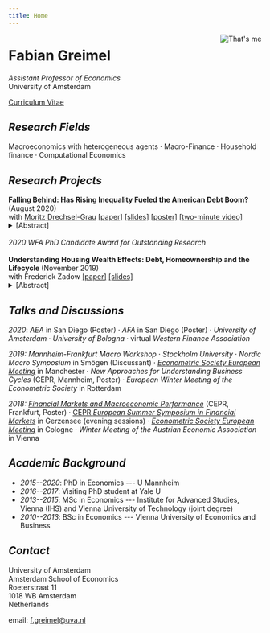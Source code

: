 ```yaml
---
title: Home
---
```


<img class="circular--square" src=/static/portrait.jpg style="max-width:35%;min-width:40px;float:right;" alt="That's me" />

# Fabian Greimel

_Assistant Professor of Economics_ \
University of Amsterdam

[Curriculum Vitae](/static/cv.pdf)

## _Research Fields_

Macroeconomics with heterogeneous agents ·
Macro-Finance ·
Household finance ·
Computational Economics

## _Research Projects_

<div>
<b> Falling Behind: Has Rising Inequality Fueled the American Debt Boom? </b> (August 2020) <br>
with <a href=https://www.moritzdrechselgrau.com>Moritz Drechsel-Grau</a>
<a href=/static/falling-behind-paper.pdf>[paper]</a>
<a href=/static/falling-behind-slides.pdf>[slides]</a>
<a href=/static/poster.pdf>[poster]</a>
<a href=https://www.aeaweb.org/conference/videos/2020/fabian-greimel>[two-minute video]</a>
<details><summary>[Abstract]</summary>

_We evaluate the hypothesis that rising inequality was a causal source of the US household debt boom since 1980. The mechanism builds on the observation that households care about their social status. To keep up with the ever richer Joneses, the middle class substitutes status-enhancing houses for status-neutral consumption. These houses are mortgage-financed, creating a debt boom across the income distribution. Using a stylized model we show analytically that aggregate debt increases as top incomes rise. In a quantitative general equilibrium model we show that Keeping up with the Joneses and rising income inequality generate 60% of the observed boom in mortgage debt and 50% of the house price boom. We compare this channel to two competing mechanisms. The Global Saving Glut hypothesis gives rise to a similar debt boom, but does not generate a house prices boom. Loosening collateral constraints does not generate booms in either debt or house prices. Finally, we provide novel empirical evidence on the relationship between top incomes and household debt. Mortgage debt rose substantially more in US states that experienced stronger growth in top incomes. There is no such relationship between top incomes and non-mortgage debt. These findings support to the importance of the comparisons channel._

  </details> <br>
  <em> 2020 WFA PhD Candidate Award for Outstanding Research </em>
  </div>

<br>

<div>
<b> Understanding Housing Wealth Effects: Debt, Homeownership and the Lifecycle </b> (November 2019) <br>
with Frederick Zadow
<a href=https://gitlab.com/greimel-zadow/public/builds/artifacts/master/raw/housing-wealth-effects/paper/paper.pdf?job=compile_pdfs>[paper]</a>
<a href=https://gitlab.com/greimel-zadow/public/builds/artifacts/master/raw/housing-wealth-effects/slides/slides.pdf?job=compile_pdfs>[slides]</a>
<details><summary>[Abstract]</summary>

_Housing wealth effects---the reaction of consumption to changes in house prices---were at the heart of the Great Recession. Empirical and quantitative macroeconomic studies have found that housing wealth effects are stronger for more indebted households. One important policy implication is that lowering debt limits for borrowers will dampen the consumption slump in a house price bust. Such conclusions might be premature. We build a simple life-cycle model with housing with closed form solutions for housing wealth effects. We show that the strength of housing wealth effects crucially depends on the underlying household characteristics which also determine the debt levels. In this framework imposing one-size-fits-all debt limits does not necessarily mitigate housing wealth effects. To be effective, policies have to be tailored to borrowers' characteristics. Aggregate housing wealth effects can be reduced in three ways: (i) if old homeowners reduce their housing wealth; (ii) if the home ownership rate decreases; (iii) if agents have smaller houses. We provide a simple empirical test of our model predictions. When explaining housing wealth effects, we find that the level of mortgages turns statistically insignificant once relevant household characteristics (age and a proxy for housing preferences) are added._

  </details>
</div>


## _Talks and Discussions_

_2020_: _AEA_ in San Diego (Poster)
 · _AFA_ in San Diego (Poster)
 · _University of Amsterdam_
 · _University of Bologna_
 · virtual _Western Finance Association_

_2019:_ _Mannheim-Frankfurt Macro Workshop_
 · _Stockholm University_
 · _Nordic Macro Symposium_ in Smögen (Discussant)
 · [_Econometric Society European Meeting_](https://editorialexpress.com/conference/EEAESEM2019/program/EEAESEM2019#241) in Manchester
 · _New Approaches for Understanding Business Cycles_ (CEPR, Mannheim, Poster)
 · _European Winter Meeting of the Econometric Society_ in Rotterdam

_2018:_ [_Financial Markets and Macroeconomic Performance_](https://safe-frankfurt.de/fileadmin/user_upload/editor_common/Events/2018_DFG/Program_Macro_2018.pdf) (CEPR, Frankfurt, Poster)
· [CEPR _European Summer Symposium in Financial Markets_](https://cepr.org/5689) in Gerzensee (evening sessions)
· [_Econometric Society European Meeting_](https://editorialexpress.com/conference/EEAESEM2018/program/EEAESEM2018.html#196) in Cologne
· _Winter Meeting of the Austrian Economic Association_ in Vienna

## _Academic Background_

* _2015--2020_: PhD in Economics --- U Mannheim
* _2016--2017_: Visiting PhD student at Yale U
* _2013--2015_: MSc in Economics --- Institute for Advanced Studies, Vienna (IHS) and Vienna University of Technology (joint degree)
* _2010--2013_: BSc in Economics --- Vienna University of Economics and Business

## _Contact_

University of Amsterdam \
Amsterdam School of Economics  \
Roeterstraat 11 \
1018 WB Amsterdam \
Netherlands

email: f.greimel@uva.nl
